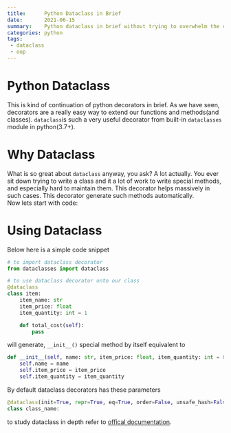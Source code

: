 ```yaml
---
title:      Python Dataclass in Brief
date:       2021-06-15
summary:    Python dataclass in brief without trying to overwhelm the user with information.
categories: python
tags:
 - dataclass
 - oop
---
```


# Python Dataclass
This is kind of continuation of python decorators in brief. As we have seen, decorators are a really easy way to extend our functions and methods(and classes). `dataclass`is such a very useful decorator from built-in `dataclasses` module in python(3.7+).

# Why Dataclass
What is so great about `dataclass` anyway, you ask? A lot actually.
You ever sit down trying to write a class and it a lot of work to write special methods, and especially hard to maintain them. This decorator helps massively in such cases. This decorator generate such methods automatically. \
Now lets start with code:

# Using Dataclass
Below here is a simple code snippet
```python
# to import dataclass decorator
from dataclasses import dataclass

# to use dataclass decorator onto our class
@dataclass
class item:
    item_name: str
    item_price: float
    item_quantity: int = 1

    def total_cost(self):
        pass
```
will generate, `__init__()` special method by itself equivalent to
```python
def __init__(self, name: str, item_price: float, item_quantity: int = 0):
    self.name = name
    self.item_price = item_price
    self.item_quantity = item_quantity
```

By default dataclass decorators has these parameters
```python
@dataclass(init=True, repr=True, eq=True, order=False, unsafe_hash=False, frozen=False)
class class_name:
```
to study dataclass in depth refer to [offical documentation](https://docs.python.org/3/library/dataclasses.html).
